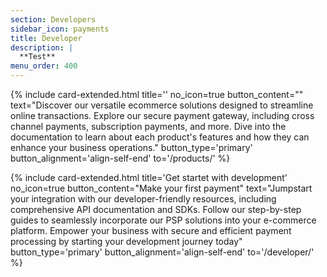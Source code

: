 ```yaml
---
section: Developers
sidebar_icon: payments
title: Developer
description: |
  **Test**
menu_order: 400
---
```


{% include card-extended.html
  title=''
  no_icon=true
  button_content=""
  text="Discover our versatile ecommerce solutions designed to streamline online transactions. Explore our secure payment gateway, including cross channel payments, subscription payments, and more. Dive into the documentation to learn about each product's features and how they can enhance your business operations."
  button_type='primary'
  button_alignment='align-self-end'
  to='/products/'
%}

{% include card-extended.html
  title='Get startet with development'
  no_icon=true
  button_content="Make your first payment"
  text="Jumpstart your integration with our developer-friendly resources, including comprehensive API documentation and SDKs. Follow our step-by-step guides to seamlessly incorporate our PSP solutions into your e-commerce platform. Empower your business with secure and efficient payment processing by starting your development journey today"
  button_type='primary'
  button_alignment='align-self-end'
  to='/developer/'
%}
